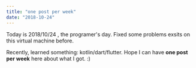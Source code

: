 ```yaml
---
title: "one post per week"
date: "2018-10-24"
---
```


Today is 2018/10/24 , the programer's day. Fixed some problems exsits on this virtual machine before.

Recently, learned something: kotlin/dart/flutter. Hope I can have **one post per week** here about what I got. :)
